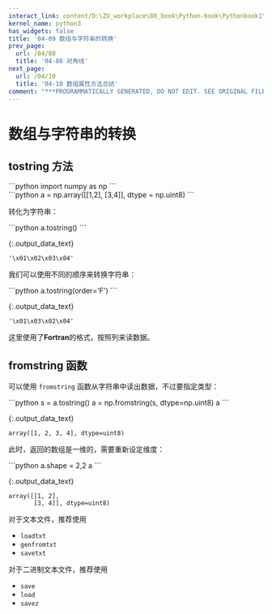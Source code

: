 ```yaml
---
interact_link: content/D:\ZU_workplace\08_book\Python-book\Pythonbook1\content\04/09.ipynb
kernel_name: python3
has_widgets: false
title: '04-09 数组与字符串的转换'
prev_page:
  url: /04/08
  title: '04-08 对角线'
next_page:
  url: /04/10
  title: '04-10 数组属性方法总结'
comment: "***PROGRAMMATICALLY GENERATED, DO NOT EDIT. SEE ORIGINAL FILES IN /content***"
---
```


# 数组与字符串的转换

## tostring 方法

<div markdown="1" class="cell code_cell">
<div class="input_area" markdown="1">
```python
import numpy as np
```
</div>

</div>

<div markdown="1" class="cell code_cell">
<div class="input_area" markdown="1">
```python
a = np.array([[1,2],
           [3,4]], 
          dtype = np.uint8)
```
</div>

</div>

转化为字符串：

<div markdown="1" class="cell code_cell">
<div class="input_area" markdown="1">
```python
a.tostring()
```
</div>

<div class="output_wrapper" markdown="1">
<div class="output_subarea" markdown="1">


{:.output_data_text}
```
'\x01\x02\x03\x04'
```


</div>
</div>
</div>

我们可以使用不同的顺序来转换字符串：

<div markdown="1" class="cell code_cell">
<div class="input_area" markdown="1">
```python
a.tostring(order='F')
```
</div>

<div class="output_wrapper" markdown="1">
<div class="output_subarea" markdown="1">


{:.output_data_text}
```
'\x01\x03\x02\x04'
```


</div>
</div>
</div>

这里使用了**Fortran**的格式，按照列来读数据。

## fromstring 函数

可以使用 `fromstring` 函数从字符串中读出数据，不过要指定类型：

<div markdown="1" class="cell code_cell">
<div class="input_area" markdown="1">
```python
s = a.tostring()
a = np.fromstring(s, 
                  dtype=np.uint8)
a
```
</div>

<div class="output_wrapper" markdown="1">
<div class="output_subarea" markdown="1">


{:.output_data_text}
```
array([1, 2, 3, 4], dtype=uint8)
```


</div>
</div>
</div>

此时，返回的数组是一维的，需要重新设定维度：

<div markdown="1" class="cell code_cell">
<div class="input_area" markdown="1">
```python
a.shape = 2,2
a
```
</div>

<div class="output_wrapper" markdown="1">
<div class="output_subarea" markdown="1">


{:.output_data_text}
```
array([[1, 2],
       [3, 4]], dtype=uint8)
```


</div>
</div>
</div>

对于文本文件，推荐使用
- `loadtxt`
- `genfromtxt`
- `savetxt`

对于二进制文本文件，推荐使用 
- `save` 
- `load`
- `savez`
